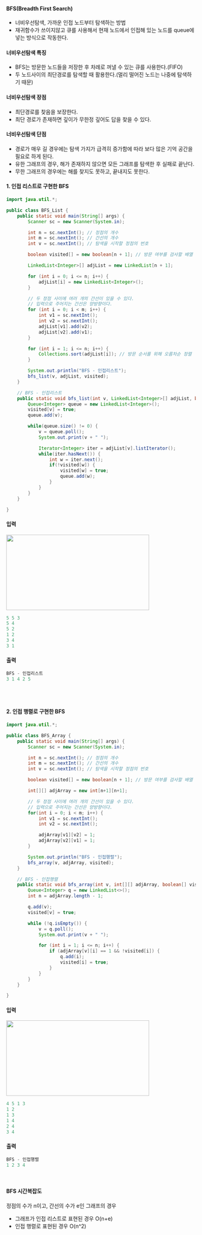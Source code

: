 #### BFS(Breadth First Search)

- 너비우선탐색, 가까운 인접 노드부터 탐색하는 방법
- 재귀함수가 쓰이지않고 큐를 사용해서 현재 노드에서 인접해 있는 노드를 queue에 넣는 방식으로 작동한다.<br>

#### 너비우선탐색 특징

- BFS는 방문한 노드들을 저장한 후 차례로 꺼낼 수 있는 큐를 사용한다.(FIFO)
- 두 노드사이의 최단경로를 탐색할 때 활용한다.(멀리 떨어진 노드는 나중에 탐색하기 때문)<br>

#### 너비우선탐색 장점

- 최단경로를 찾음을 보장한다.
- 최단 경로가 존재하면 깊이가 무한정 깊어도 답을 찾을 수 있다.<br>

#### 너비우선탐색 단점

- 경로가 매우 길 경우에는 탐색 가지가 급격히 증가함에 따라 보다 많은 기억 공간을 필요로 하게 된다.
- 유한 그래프의 경우, 해가 존재하지 않으면 모든 그래프를 탐색한 후 실패로 끝난다.
- 무한 그래프의 경우에는 해를 찾지도 못하고, 끝내지도 못한다.<br>

#### 1. 인접 리스트로 구현한 BFS

```java
import java.util.*;

public class BFS_List {
	public static void main(String[] args) {
		Scanner sc = new Scanner(System.in);

		int n = sc.nextInt(); // 정점의 개수
		int m = sc.nextInt(); // 간선의 개수
		int v = sc.nextInt(); // 탐색을 시작할 정점의 번호

		boolean visited[] = new boolean[n + 1]; // 방문 여부를 검사할 배열

		LinkedList<Integer>[] adjList = new LinkedList[n + 1];

		for (int i = 0; i <= n; i++) {
			adjList[i] = new LinkedList<Integer>();
		}

		// 두 정점 사이에 여러 개의 간선이 있을 수 있다.
		// 입력으로 주어지는 간선은 양방향이다.
		for (int i = 0; i < m; i++) {
			int v1 = sc.nextInt();
			int v2 = sc.nextInt();
			adjList[v1].add(v2);
			adjList[v2].add(v1);
		}

		for (int i = 1; i <= n; i++) {
			Collections.sort(adjList[i]); // 방문 순서를 위해 오름차순 정렬
		}

		System.out.println("BFS - 인접리스트");
		bfs_list(v, adjList, visited);
	}

	// BFS - 인접리스트
	public static void bfs_list(int v, LinkedList<Integer>[] adjList, boolean[] visited) {
		Queue<Integer> queue = new LinkedList<Integer>();
		visited[v] = true;
		queue.add(v);

		while(queue.size() != 0) {
			v = queue.poll();
			System.out.print(v + " ");

			Iterator<Integer> iter = adjList[v].listIterator();
			while(iter.hasNext()) {
				int w = iter.next();
				if(!visited[w]) {
					visited[w] = true;
					queue.add(w);
				}
			}
		}
	}

}
```

#### 입력

<img src="https://user-images.githubusercontent.com/103403612/194749803-0690dbea-509b-40f6-b26a-7919947d22a5.png" width="380px" height="200px">

```java
5 5 3
5 4
5 2
1 2
3 4
3 1
```

#### 출력

```java
BFS - 인접리스트
3 1 4 2 5
```

<br><br>

#### 2. 인접 행렬로 구현한 BFS

```java
import java.util.*;

public class BFS_Array {
	public static void main(String[] args) {
		Scanner sc = new Scanner(System.in);

		int n = sc.nextInt(); // 정점의 개수
		int m = sc.nextInt(); // 간선의 개수
		int v = sc.nextInt(); // 탐색을 시작할 정점의 번호

		boolean visited[] = new boolean[n + 1]; // 방문 여부를 검사할 배열

		int[][] adjArray = new int[n+1][n+1];

		// 두 정점 사이에 여러 개의 간선이 있을 수 있다.
		// 입력으로 주어지는 간선은 양방향이다.
		for(int i = 0; i < m; i++) {
			int v1 = sc.nextInt();
			int v2 = sc.nextInt();

			adjArray[v1][v2] = 1;
			adjArray[v2][v1] = 1;
		}

		System.out.println("BFS - 인접행렬");
		bfs_array(v, adjArray, visited);
	}

	// BFS - 인접행렬
	public static void bfs_array(int v, int[][] adjArray, boolean[] visited) {
		Queue<Integer> q = new LinkedList<>();
		int n = adjArray.length - 1;

		q.add(v);
		visited[v] = true;

		while (!q.isEmpty()) {
			v = q.poll();
			System.out.print(v + " ");

			for (int i = 1; i <= n; i++) {
				if (adjArray[v][i] == 1 && !visited[i]) {
					q.add(i);
					visited[i] = true;
				}
			}
		}
	}

}
```

#### 입력

<img src="https://user-images.githubusercontent.com/103403612/194749842-9302c67a-4ce7-4158-b388-179e58986c83.png" width="380px" height="200px">

```java
4 5 1 3
1 2
1 3
1 4
2 4
3 4
```

#### 출력

```java
BFS - 인접행렬
1 2 3 4
```

<br>

#### BFS 시간복잡도

정점의 수가 n이고, 간선의 수가 e인 그래프의 경우

- 그래프가 인접 리스트로 표현된 경우 O(n+e)
- 인접 행렬로 표현된 경우 O(n^2)
